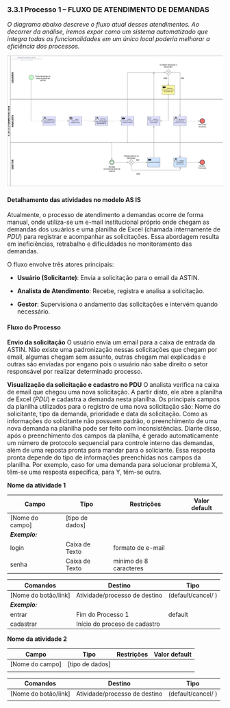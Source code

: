 ### 3.3.1 Processo 1 – FLUXO DE ATENDIMENTO DE DEMANDAS

_O diagrama abaixo descreve o fluxo atual desses atendimentos. Ao decorrer da análise, iremos expor como um sistema automatizado que integra todas as funcionalidades em um único local poderia melhorar a eficiência dos processos._
 
![Modelo AS IS](../images/modelagem-as-is-processo1.jpeg "Modelo BPMN AS IS do Processo 1.")

#### Detalhamento das atividades no modelo AS IS

Atualmente, o processo de atendimento a demandas ocorre de forma manual, onde utiliza-se um e-mail institucional próprio onde chegam as demandas dos usuários e uma planilha de Excel (chamada internamente de _PDU_) para registrar e acompanhar as solicitações. Essa abordagem resulta em ineficiências, retrabalho e dificuldades no monitoramento das demandas.

O fluxo envolve três atores principais:

- **Usuário (Solicitante)**: Envia a solicitação para o email da ASTIN.

- **Analista de Atendimento**: Recebe, registra e analisa a solicitação.

- **Gestor**: Supervisiona o andamento das solicitações e intervém quando necessário.

#### Fluxo do Processo

**Envio da solicitação**
O usuário envia um email para a caixa de entrada da ASTIN. Não existe uma padronização nessas solicitações que chegam por email, algumas chegam sem assunto, outras chegam mal explicadas e outras são enviadas por engano pois o usuário não sabe direito o setor responsável por realizar determinado processo.

**Visualização da solicitação e cadastro no PDU**
O analista verifica na caixa de email que chegou uma nova solicitação. A partir disto, ele abre a planilha de Excel (_PDU_) e cadastra a demanda nesta planilha. Os principais campos da planilha utilizados para o registro de uma nova solicitação são: Nome do solicitante, tipo da demanda, prioridade e data da solicitação. Como as informações do solicitante não possuem padrão, o preenchimento de uma nova demanda na planilha pode ser feito com inconsistências. Diante disso, após o preenchimento dos campos da planilha, é gerado automaticamente um número de protocolo sequencial para controle interno das demandas, além de uma reposta pronta para mandar para o soliciante. Essa resposta pronta depende do tipo de informações preenchidas nos campos da planilha. Por exemplo, caso for uma demanda para solucionar problema X, têm-se uma resposta específica, para Y, têm-se outra.










**Nome da atividade 1**

| **Campo**       | **Tipo**         | **Restrições** | **Valor default** |
| ---             | ---              | ---            | ---               |
| [Nome do campo] | [tipo de dados]  |                |                   |
| ***Exemplo:***  |                  |                |                   |
| login           | Caixa de Texto   | formato de e-mail |                |
| senha           | Caixa de Texto   | mínimo de 8 caracteres |           |

| **Comandos**         |  **Destino**                   | **Tipo** |
| ---                  | ---                            | ---               |
| [Nome do botão/link] | Atividade/processo de destino  | (default/cancel/  ) |
| ***Exemplo:***       |                                |                   |
| entrar               | Fim do Processo 1              | default           |
| cadastrar            | Início do proceso de cadastro  |                   |


**Nome da atividade 2**

| **Campo**       | **Tipo**         | **Restrições** | **Valor default** |
| ---             | ---              | ---            | ---               |
| [Nome do campo] | [tipo de dados]  |                |                   |
|                 |                  |                |                   |

| **Comandos**         |  **Destino**                   | **Tipo**          |
| ---                  | ---                            | ---               |
| [Nome do botão/link] | Atividade/processo de destino  | (default/cancel/  ) |
|                      |                                |                   |
